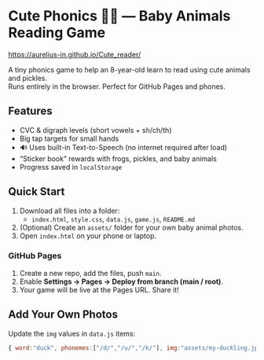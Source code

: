 # Cute Phonics 🐸🥒 — Baby Animals Reading Game

https://aurelius-in.github.io/Cute_reader/

A tiny phonics game to help an 8-year-old learn to read using cute animals and pickles.  
Runs entirely in the browser. Perfect for GitHub Pages and phones.

## Features
- CVC & digraph levels (short vowels + sh/ch/th)
- Big tap targets for small hands
- 🔊 Uses built-in Text-to-Speech (no internet required after load)
- “Sticker book” rewards with frogs, pickles, and baby animals
- Progress saved in `localStorage`

## Quick Start
1. Download all files into a folder:
   - `index.html`, `style.css`, `data.js`, `game.js`, `README.md`
2. (Optional) Create an `assets/` folder for your own baby animal photos.
3. Open `index.html` on your phone or laptop.

### GitHub Pages
1. Create a new repo, add the files, push `main`.
2. Enable **Settings → Pages → Deploy from branch (main / root)**.
3. Your game will be live at the Pages URL. Share it!

## Add Your Own Photos
Update the `img` values in `data.js` items:
```js
{ word:"duck", phonemes:["/d/","/u/","/k/"], img:"assets/my-duckling.jpg", caption:"duckling" }
